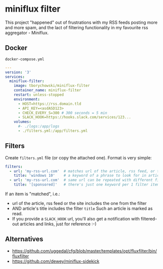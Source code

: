 # miniflux filter
This project "happened" out of frustrations with my RSS feeds posting more and more spam, and the lact of filtering functionality in my favourite rss aggregator - Miniflux.

## Docker
`docker-compose.yml`
```yml
---
version: '3'
services:
  miniflux-filter:
    image: tborychowski/miniflux-filter
    container_name: miniflux-filter
    restart: unless-stopped
    environment:
      - HOST=https://rss.domain.tld
      - API_KEY=<asdASD123>
	  - CHECK_EVERY_S=300 # 300 seconds = 5 min
      - SLACK_HOOK=https://hooks.slack.com/services/123...
    volumes:
      #- ./logs:/app/logs
      - ./filters.yml:/app/filters.yml

```

## Filters
Create `filters.yml` file (or copy the attached one).
Format is very simple:
```yml
filters:
  - url: 'my-rss-url.com'  # matches url of the article, rss feed, or the site
    title: 'windows 10'    # a keyword of a phrase to look for in articles' titles
  - url: 'my-rss-url.com'  # same url can be repeated with different filters
    title: '[sponsored]'   # there's just one keyword per 1 filter item
```
If an item is "matched", i.e.:
- url of the article, rss feed or the site includes the one from the filter
- AND article's title includes the filter `title`
Such an article is marked as read.
- If you provide a `SLACK_HOOK` url, you'll also get a notification with filtered-out articles and links, just for reference :-)

## Alternatives
- https://github.com/uggedal/cfg/blob/master/templates/opt/fluxfilter/bin/fluxfilter
- https://github.com/dewey/miniflux-sidekick
